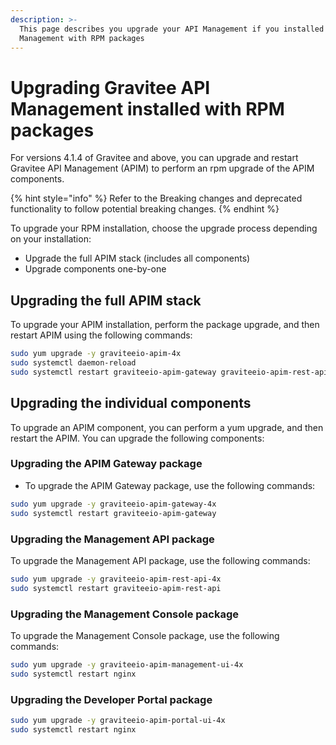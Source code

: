 ```yaml
---
description: >-
  This page describes you upgrade your API Management if you installed your API
  Management with RPM packages
---
```


# Upgrading Gravitee API Management installed with RPM packages

For versions 4.1.4 of Gravitee and above, you can upgrade and restart Gravitee API Management (APIM) to perform an rpm upgrade of the APIM components.

{% hint style="info" %}
Refer to the Breaking changes and deprecated functionality to follow potential breaking changes.
{% endhint %}

To upgrade your RPM installation, choose the upgrade process depending on your installation:

* Upgrade the full APIM stack (includes all components)
* Upgrade components one-by-one

## Upgrading the full APIM stack

To upgrade your APIM installation, perform the package upgrade, and then restart APIM using the following commands:

```bash
sudo yum upgrade -y graviteeio-apim-4x
sudo systemctl daemon-reload
sudo systemctl restart graviteeio-apim-gateway graviteeio-apim-rest-api nginx
```

## Upgrading the individual components

To upgrade an APIM component, you can perform a yum upgrade, and then restart the APIM. You can upgrade the following components:

### Upgrading the APIM Gateway package

* To upgrade the APIM Gateway package, use the following commands:

```bash
sudo yum upgrade -y graviteeio-apim-gateway-4x
sudo systemctl restart graviteeio-apim-gateway
```

### Upgrading  the Management API package

To upgrade the Management API package, use the following commands:

```bash
sudo yum upgrade -y graviteeio-apim-rest-api-4x
sudo systemctl restart graviteeio-apim-rest-api
```

### Upgrading the Management Console package

To upgrade the Management Console package, use the following commands:

```bash
sudo yum upgrade -y graviteeio-apim-management-ui-4x
sudo systemctl restart nginx
```

### Upgrading the Developer Portal package

```bash
sudo yum upgrade -y graviteeio-apim-portal-ui-4x
sudo systemctl restart nginx
```
